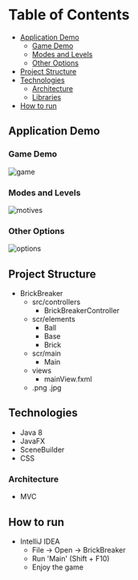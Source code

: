 
# Table of Contents 
- [Application Demo](#application-demo)
  * [Game Demo](#game-demo)
  * [Modes and Levels](#modes)
  * [Other Options](#options)
- [Project Structure](#project-structure)
- [Technologies](#technologies)
  * [Architecture](#architecture)
  * [Libraries](#libraries)
- [How to run](#how-to-run)




<!-- toc -->


## Application Demo


### Game Demo

![game](https://user-images.githubusercontent.com/37666186/52156642-bc1e7b00-2689-11e9-8d98-0859686dd5e4.gif)

### Modes and Levels

![motives](https://user-images.githubusercontent.com/37666186/52156735-57175500-268a-11e9-9896-67d83240eed1.gif)

### Other Options

![options](https://user-images.githubusercontent.com/37666186/52156651-ce001e00-2689-11e9-9e0a-e32053bbee21.gif)






## Project Structure

* BrickBreaker
  * src/controllers
    + BrickBreakerController
  * scr/elements
    + Ball
    + Base
    + Brick
  * scr/main
    + Main
  * views
    + mainView.fxml
  * .png .jpg

## Technologies
* Java 8
* JavaFX
* SceneBuilder
* CSS

### Architecture
* MVC 


## How to run

* IntelliJ IDEA
  * File -> Open -> BrickBreaker
  * Run 'Main' (Shift + F10)
  * Enjoy the game
  







